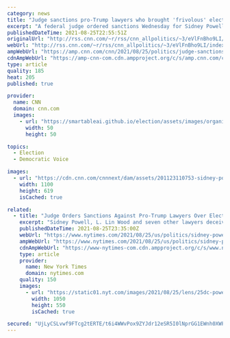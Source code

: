 ```yaml
---
category: news
title: "Judge sanctions pro-Trump lawyers who brought 'frivolous' election fraud lawsuits"
excerpt: "A federal judge ordered sanctions Wednesday for Sidney Powell, Lin Wood and several other lawyers who worked on Trump-aligned lawsuits seeking to challenge the results of the 2020 election.\n    \n"
publishedDateTime: 2021-08-25T22:55:51Z
originalUrl: "http://rss.cnn.com/~r/rss/cnn_allpolitics/~3/eVlFnBho9LI/index.html"
webUrl: "http://rss.cnn.com/~r/rss/cnn_allpolitics/~3/eVlFnBho9LI/index.html"
ampWebUrl: "https://amp.cnn.com/cnn/2021/08/25/politics/judge-sanctions-powell-wood-kraken-lawsuits/index.html"
cdnAmpWebUrl: "https://amp-cnn-com.cdn.ampproject.org/c/s/amp.cnn.com/cnn/2021/08/25/politics/judge-sanctions-powell-wood-kraken-lawsuits/index.html"
type: article
quality: 185
heat: 205
published: true

provider:
  name: CNN
  domain: cnn.com
  images:
    - url: "https://smartableai.github.io/election/assets/images/organizations/cnn.com-50x50.jpg"
      width: 50
      height: 50

topics:
  - Election
  - Democratic Voice

images:
  - url: "https://cdn.cnn.com/cnnnext/dam/assets/201123110753-sidney-powell-gop-donald-trump-newday-diamond-vpx-00000015-super-tease.jpg"
    width: 1100
    height: 619
    isCached: true

related:
  - title: "Judge Orders Sanctions Against Pro-Trump Lawyers Over Election Lawsuit"
    excerpt: "Sidney Powell, L. Lin Wood and seven other lawyers deceived federal courts and debased the judicial process, a federal judge wrote."
    publishedDateTime: 2021-08-25T23:35:00Z
    webUrl: "https://www.nytimes.com/2021/08/25/us/politics/sidney-powell-election-sanctions.html"
    ampWebUrl: "https://www.nytimes.com/2021/08/25/us/politics/sidney-powell-election-sanctions.amp.html"
    cdnAmpWebUrl: "https://www-nytimes-com.cdn.ampproject.org/c/s/www.nytimes.com/2021/08/25/us/politics/sidney-powell-election-sanctions.amp.html"
    type: article
    provider:
      name: New York Times
      domain: nytimes.com
    quality: 150
    images:
      - url: "https://static01.nyt.com/images/2021/08/25/lens/25dc-powell-photo/25dc-powell-photo-facebookJumbo.jpg"
        width: 1050
        height: 550
        isCached: true

secured: "UjLyCSLvwf9FTcg2tERTE/t6i4WWvPox9ZYJdr12eSR5I0lNprGG1EWnh0XWPpPNMGjhbDHLPlZq86cA+HoKlIg5IYAaa8y+Vs8YKwhqUwAEBmtXTGfgNtwX0A057KlXSCCvPAuExd8s7xhnk8u0CMPU1FDUCkSP0X4HAxSq9bG4G1Ge5TC8PUgCPYKG4qOrVNaGT24eAaKh7If3TRa7S1ytuiJw92mdEImxy1NdFklczcSUHxc0x2CbRWXkqhBFM1Mbn0L1Jco5y76PvBLliEJWItXl4XBeLSmFjP1Z/vo494SfmXd9zuW/pFlt2Rn5GILqcFQbatg5eJxjzJpYv84sFCDyPoaaoyVgB1abQ/4=;J4BPO9UMORLJpSigxnqPfg=="
---
```


